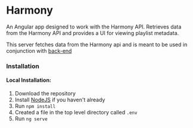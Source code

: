# Harmony
An Angular app designed to work with the Harmony API. Retrieves data from the Harmony API and provides a UI for viewing playlist metadata.

This server fetches data from the Harmony api and is meant to be used in conjunction with [back-end](https://github.com/lyjustinn/harmony)

### Installation

#### Local Installation:
1. Download the repository
2. Install [NodeJS](https://nodejs.org/en/ "Install NodeJS") if you haven't already
3. Run `npm install`
4. Created a file in the top level directory called `.env`
5. Run `ng serve`

